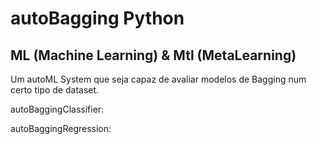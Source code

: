 # autoBagging Python

## ML (Machine Learning) & Mtl (MetaLearning)
Um autoML System que seja capaz de avaliar modelos de Bagging num certo tipo de dataset.

autoBaggingClassifier:

autoBaggingRegression:
